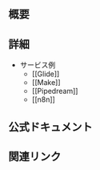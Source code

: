 ## 概要


## 詳細
- サービス例
	- [[Glide]]
	- [[Make]]
	- [[Pipedream]]
	- [[n8n]]

## 公式ドキュメント


## 関連リンク

